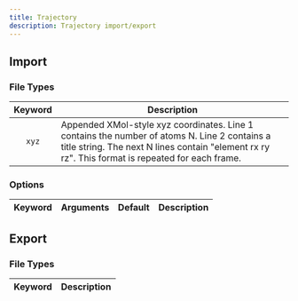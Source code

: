 ```yaml
---
title: Trajectory
description: Trajectory import/export
---
```


## Import

### File Types

|Keyword|Description|
|:---:|-----------|
|`xyz`|Appended XMol-style xyz coordinates. Line 1 contains the number of atoms N. Line 2 contains a title string. The next N lines contain "element  rx  ry  rz". This format is repeated for each frame.|

### Options

|Keyword|Arguments|Default|Description|
|:------|:--:|:-----:|-----------|

## Export

### File Types

|Keyword|Description|
|:---:|-----------|
